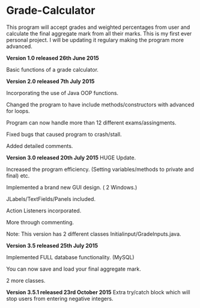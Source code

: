 # Grade-Calculator
This program will accept grades and weighted percentages from user and calculate the final aggregate mark from all their marks.
This is my first ever personal project. I will be updating it regulary making the program more advanced.

**Version 1.0 released 26th June 2015**

Basic functions of a grade calculator.


**Version 2.0 released 7th July 2015**

Incorporating the use of Java OOP functions.

Changed the program to have include methods/constructors with advanced for loops.

Program can now handle more than 12 different exams/assingments.

Fixed bugs that caused program to crash/stall.

Added detailed comments.

**Version 3.0 released 20th July 2015**
HUGE Update. 

Increased the program efficiency. (Setting variables/methods to private and final) etc.

Implemented a brand new GUI design. ( 2 Windows.) 

JLabels/TextFields/Panels included.

Action Listeners incorporated. 

More through commenting. 

Note: This version has 2 different classes Initialinput/GradeInputs.java.

**Version 3.5 released 25th July 2015**

Implemented FULL database functionality. (MySQL)

You can now save and load your final aggregate mark.

2 more classes.

**Version 3.5.1 released 23rd October 2015**
Extra try/catch block which will stop users from entering negative integers. 
